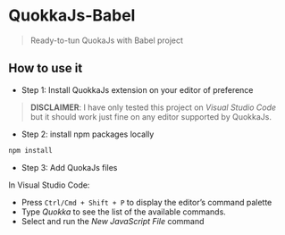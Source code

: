 # QuokkaJs-Babel

> Ready-to-tun QuokaJs with Babel project 

## How to use it

- Step 1: Install QuokkaJs extension on your editor of preference

> **DISCLAIMER**: I have only tested this project on *Visual Studio Code* but it should work just fine on any editor supported by QuokkaJs.

- Step 2: install npm packages locally

```sh
npm install
```

- Step 3: Add QuokaJs files

In Visual Studio Code:
- Press `Ctrl/Cmd + Shift + P` to display the editor’s command palette
- Type *Quokka* to see the list of the available commands.
- Select and run the *New JavaScript File* command
